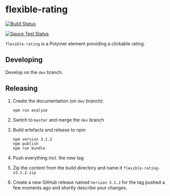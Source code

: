 # flexible-rating
[![Build Status](https://travis-ci.com/mammooc/flexible-rating.svg?branch=master)](https://travis-ci.com/mammooc/flexible-rating)

[![Sauce Test Status](https://saucelabs.com/browser-matrix/mammooc-rating.svg)](https://saucelabs.com/u/mammooc-rating)

`flexible-rating` is a Polymer element providing a clickable rating.

## Developing

Develop on the `dev` branch.

## Releasing

1. Create the documentation (on `dev` branch):
   ```
   npm run analyze
   ```

2. Switch to `master` and merge the `dev` branch

3. Build artefacts and release to npm

   ```
   npm version 3.1.2
   npm publish
   npm run bundle
   ```

4. Push everything incl. the new tag

5. Zip the content from the build directory and name it `flexible-rating-v3.1.2.zip`

6. Create a new GitHub release named `Version 3.1.2` for the tag pushed a few moments ago and shortly describe your changes.
